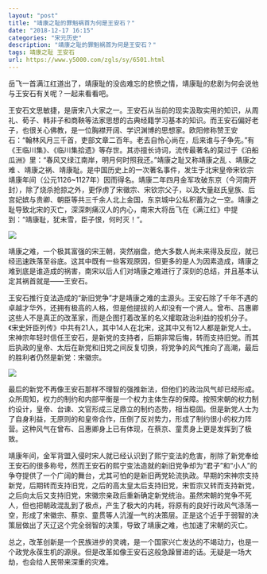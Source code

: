 ```yaml
---
layout: "post"
title: "靖康之耻的罪魁祸首为何是王安石？"
date: "2018-12-17 16:15"
categories: "宋元历史"
description: "靖康之耻的罪魁祸首为何是王安石？"
tags: 靖康之耻 王安石
url: https://www.y5000.com/zgls/sy/6501.html
---
```






岳飞一首满江红道出了，靖康耻的没齿难忘的悲愤之情，靖康耻的悲剧为何会说他与王安石有关呢？一起来看看吧。

王安石文思敏捷，是唐宋八大家之一。王安石从当前的现实汲取实用的知识，从周礼、荀子、韩非子和商鞅等法家思想的古典经籍学习基本的知识。而王安石偏好老子，也很关心佛教，是一位胸襟开阔、学识渊博的思想家。欧阳修称赞王安石：“翰林风月三千首，吏部文章二百年。老去自怜心尚在，后来谁与子争先。”有《王临川集》、《临川集拾遗》等存世。其亦擅长诗词，流传最著名的莫过于《泊船瓜洲》里：“春风又绿江南岸，明月何时照我还。”靖康之耻又称靖康之乱
、靖康之难
、靖康之祸、靖康耻。是中国历史上的一次著名事件，发生于北宋皇帝宋钦宗靖康年间（公元1126~1127年）因而得名。靖康二年四月金军攻破东京（今河南开封），除了烧杀抢掠之外，更俘虏了宋徽宗、宋钦宗父子，以及大量赵氏皇族、后宫妃嫔与贵卿、朝臣等共三千余人北上金国，东京城中公私积蓄为之一空。靖康之耻导致北宋的灭亡，深深刺痛汉人的内心，南宋大将岳飞在《满江红》中提到：“靖康耻，犹未雪，臣子恨，何时灭！”。

![](https://img.y5000.com/uploads/allimg/161205/1053494V0-0.jpg)

靖康之难，一个极其富强的宋王朝，突然崩盘，绝大多数人尚未来得及反应，就已经迅速跌落至谷底。这其中既有一些客观原因，但更多的是人为因素造成，靖康之难到底是谁造成的祸害，南宋以后人们对靖康之难进行了深刻的总结，并且基本认定其祸首就是——王安石。

王安石推行变法造成的“新旧党争”才是靖康之难的主源头。王安石除了千年不遇的卓越才华外，还拥有极高的人格，但是他提拔的人却没有一个贤人。曾布、吕惠卿这些人不是真正的改革家，而是企图打着改革的名义攉取政治利益的投机分子。《宋史奸臣列传》中共有21人，其中14人在北宋，这其中又有12人都是新党人士。宋神宗年轻时信任王安石，是新党的支持者，后期非常后悔，转而支持旧党。而其后执政的皇帝、太后在新党和旧党之间反复切换，将党争的风气推向了高潮，最后的胜利者仍然是新党：宋徽宗。

![](https://img.y5000.com/uploads/allimg/161205/1053494505-1.jpg)

最后的新党不再像王安石那样不理智的强推新法，但他们的政治风气却已经形成。众所周知，权力的制约和内部平衡是一个权力主体生存的保障。按照宋朝的权力制约设计，皇帝、台谏、文官形成三足鼎立的制约态势，相当稳固。但是新党人士为了自身利益，无原则的和皇帝合作，压倒了反对势力，形成了制约很小的权力阵营。这种风气在曾布、吕惠卿身上已有体现，在蔡京、童贯身上更是发挥到了极致。

靖康年间，金军背盟入侵时宋人就已经认识到了熙宁变法的危害，削除了新党奉给王安石的很多称号，然而王安石的熙宁变法造就的新旧党争却为“君子”和“小人”的争夺提供了一个广阔的舞台，尤其可怕的是新旧两党轮流执政。早期的宋神宗支持新党，后期转而支持旧党，之后的高太皇太后支持旧党，宋哲宗又转而支持新党，之后向太后又支持旧党，宋徽宗亲政后重新确定新党统治。虽然宋朝的党争不死人，但也把朝政混乱到了极点，产生了极大的内耗，将原有的良好行政风气涤荡一空，形成了宋徽宗、蔡京、童贯等人沆瀣一气的决策层。正是这个近乎于弱智的决策层做出了灭辽这个完全弱智的决策，导致了靖康之难，也加速了宋朝的灭亡。

总之，改革创新是一个民族进步的灵魂，是一个国家兴亡发达的不竭动力，也是一个政党永葆生机的源泉。但是改革如像王安石这般急躁冒进的话。无疑是一场大劫，也会给人民带来深重的灾难。
